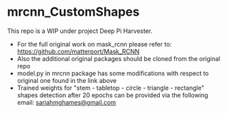 # mrcnn_CustomShapes

This repo is a WIP under project Deep Pi Harvester. 

* For the full original work on mask_rcnn please refer to: https://github.com/matterport/Mask_RCNN
* Also the additional original packages should be cloned from the original repo
* model.py in mrcnn package has some modifications with respect to original one found in the link above
* Trained weights for "stem - tabletop - circle - triangle - rectangle" shapes detection after 20 epochs can be provided via the following email: sariahmghames@gmail.com
